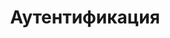 ---
title: Аутентификация
position_number: 2
parameters:
  - name:
    content:
content_markdown: |-
  Вам необходимо пройти аутентификацию для всех запросов API. 
  Для получения API ключа напишите на почту <a href="mailto:partners@jobned.com">partners@jobned.com</a>.

  Добавьте ключ API ко всем запросам в качестве HTTP заголовка:
  Authorization: Bearer API ключ

  Ничего не будет работать, если вы не укажете этот ключ API.
  {: .error}
left_code_blocks:
  - code_block:
    title:
    language:
right_code_blocks:
  - code_block: |-
      $ch = curl_init('https://api.jobned.com/v1/sites/');
      $token = 'as214SY@Jlsa<Safak';
      curl_setopt($ch, CURLOPT_RETURNTRANSFER, 1);
      curl_setopt($ch, CURLOPT_FOLLOWLOCATION, 1);
      curl_setopt($ch, CURLOPT_CUSTOMREQUEST, "GET"); 
      curl_setopt($ch, CURLOPT_HEADER, true);
      curl_setopt($ch, CURLOPT_SSL_VERIFYPEER, false);
      curl_setopt($ch,CURLOPT_SSL_VERIFYHOST, false);
      $authorization = 'Authorization: Bearer ' . $token;
      curl_setopt($ch, CURLOPT_HTTPHEADER, $authorization);
      $responce = curl_exec($ch);
      curl_close($ch);
      var_dump(json_decode($responce, true));
    title: PHP
    language: php
---